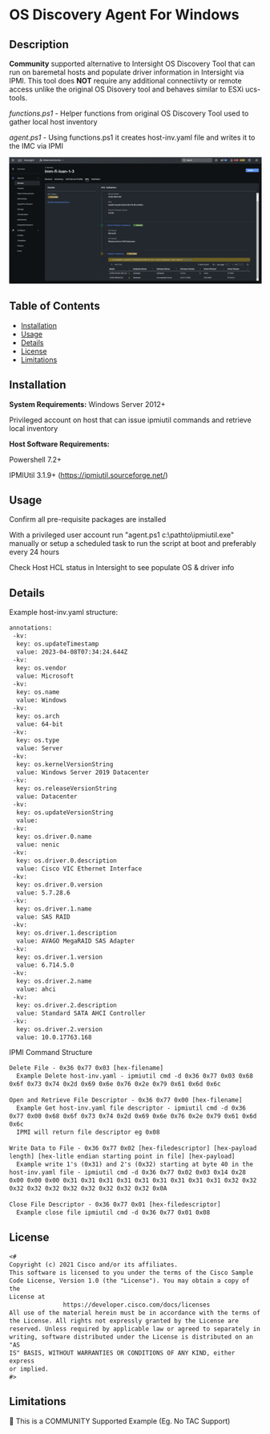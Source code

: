 # OS Discovery Agent For Windows

## Description

**Community** supported alternative to Intersight OS Discovery Tool that can run on baremetal hosts and populate driver information in Intersight via IPMI.  This tool does **NOT** require any additional connectiivty or remote access unlike the original OS Disovery tool and behaves similar to ESXi ucs-tools.

_functions.ps1_ - Helper functions from original OS Discovery Tool used to gather local host inventory

_agent.ps1_  - Using functions.ps1 it creates host-inv.yaml file and writes it to the IMC via IPMI

![Example Image](Readme-example.png)

## Table of Contents

- [Installation](#installation)
- [Usage](#usage)
- [Details](#details)
- [License](#license)
- [Limitations](#limitations)

## Installation
**System Requirements:**
Windows Server 2012+

Privileged account on host that can issue ipmiutil commands and retrieve local inventory


**Host Software Requirements:**

Powershell 7.2+

IPMIUtil 3.1.9+ (https://ipmiutil.sourceforge.net/)


## Usage

Confirm all pre-requisite packages are installed

With a privileged user account run "agent.ps1 c:\pathto\ipmiutil.exe" manually or setup a scheduled task to run the script at boot and preferably every 24 hours

Check Host HCL status in Intersight to see populate OS & driver info

## Details

Example host-inv.yaml structure:
```
annotations:
 -kv:
  key: os.updateTimestamp
  value: 2023-04-08T07:34:24.644Z
 -kv:
  key: os.vendor
  value: Microsoft
 -kv:
  key: os.name
  value: Windows
 -kv:
  key: os.arch
  value: 64-bit
 -kv:
  key: os.type
  value: Server
 -kv:
  key: os.kernelVersionString
  value: Windows Server 2019 Datacenter
 -kv:
  key: os.releaseVersionString
  value: Datacenter
 -kv:
  key: os.updateVersionString
  value: 
 -kv:
  key: os.driver.0.name
  value: nenic
 -kv:
  key: os.driver.0.description
  value: Cisco VIC Ethernet Interface
 -kv:
  key: os.driver.0.version
  value: 5.7.28.6
 -kv:
  key: os.driver.1.name
  value: SAS RAID
 -kv:
  key: os.driver.1.description
  value: AVAGO MegaRAID SAS Adapter
 -kv:
  key: os.driver.1.version
  value: 6.714.5.0
 -kv:
  key: os.driver.2.name
  value: ahci
 -kv:
  key: os.driver.2.description
  value: Standard SATA AHCI Controller
 -kv:
  key: os.driver.2.version
  value: 10.0.17763.168
```

IPMI Command Structure
```
Delete File - 0x36 0x77 0x03 [hex-filename]
  Example Delete host-inv.yaml - ipmiutil cmd -d 0x36 0x77 0x03 0x68 0x6f 0x73 0x74 0x2d 0x69 0x6e 0x76 0x2e 0x79 0x61 0x6d 0x6c

Open and Retrieve File Descriptor - 0x36 0x77 0x00 [hex-filename]
  Example Get host-inv.yaml file descriptor - ipmiutil cmd -d 0x36 0x77 0x00 0x68 0x6f 0x73 0x74 0x2d 0x69 0x6e 0x76 0x2e 0x79 0x61 0x6d 0x6c
  IPMI will return file descriptor eg 0x08
 
Write Data to File - 0x36 0x77 0x02 [hex-filedescriptor] [hex-payload length] [hex-litle endian starting point in file] [hex-payload]
  Example write 1's (0x31) and 2's (0x32) starting at byte 40 in the host-inv.yaml file - ipmiutil cmd -d 0x36 0x77 0x02 0x03 0x14 0x28 0x00 0x00 0x00 0x31 0x31 0x31 0x31 0x31 0x31 0x31 0x31 0x31 0x32 0x32 0x32 0x32 0x32 0x32 0x32 0x32 0x32 0x32 0x0A
  
Close File Descriptor - 0x36 0x77 0x01 [hex-filedescriptor]
  Example close file ipmiutil cmd -d 0x36 0x77 0x01 0x08
```

## License
```
<#
Copyright (c) 2021 Cisco and/or its affiliates.
This software is licensed to you under the terms of the Cisco Sample
Code License, Version 1.0 (the "License"). You may obtain a copy of the
License at
               https://developer.cisco.com/docs/licenses
All use of the material herein must be in accordance with the terms of
the License. All rights not expressly granted by the License are
reserved. Unless required by applicable law or agreed to separately in
writing, software distributed under the License is distributed on an "AS
IS" BASIS, WITHOUT WARRANTIES OR CONDITIONS OF ANY KIND, either express
or implied.
#>
```
## Limitations

🛑 This is a COMMUNITY Supported Example (Eg. No TAC Support)
